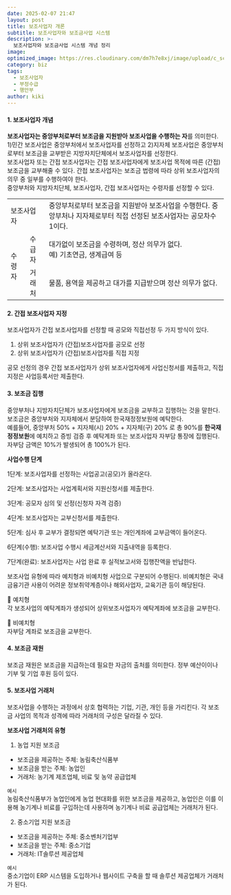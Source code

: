 ```yaml
---
date: 2025-02-07 21:47
layout: post
title: 보조사업자 개론
subtitle: 보조사업자와 보조금사업 시스템
description: >-
  보조사업자와 보조금사업 시스템 개념 정리
image: 
optimized_image: https://res.cloudinary.com/dm7h7e8xj/image/upload/c_scale,w_380/v1559822138/theme9_v273a9.jpg
category: biz
tags:
  - 보조사업자
  - 부정수급
  - 행안부
author: kiki
---
```

#### 1. 보조사업자 개념
**보조사업자는 중앙부처로부터 보조금을 지원받아 보조사업을 수행하는 자**를 의미한다. 1)민간 보조사업은 중앙부처에서 보조사업자를 선정하고 
2)지자체 보조사업은 중앙부처로부터 보조금을 교부받은 지방자치단체에서 보조사업자를 선정한다. 
<br/>보조사업자 또는 간접 보조사업자는 간접 보조사업자에게 보조사업 목적에 따른 (간접)보조금을 교부해줄 수 있다. 간접 보조사업자는 보조금 법령에 따라 
상위 보조사업자의 의무 중 일부를 수행하여야 한다.
<br/>중앙부처와 지방자치단체, 보조사업자, 간접 보조사업자는 수령자를 선정할 수 있다.

<table>
<tbody>
<tr>
  <td colspan="2">보조사업자</td>
  <td>중앙부처로부터 보조금을 지원받아 보조사업을 수행한다. 중앙부처나 지자체로부터 직접 선정된 보조사업자는 공모차수 1이다.</td>
</tr>
<tr>  
  <td rowspan="4">수령자</td>
</tr>
<tr>
  <td>수급자</td>
  <td>대가없이 보조금을 수령하며, 정산 의무가 없다. <br/>예) 기초연금, 생계급여 등</td>
</tr>
<tr>
  <td>거래처</td>
  <td>물품, 용역을 제공하고 대가를 지급받으며 정산 의무가 없다.</td>
</tr>
</tbody>
</table>

#### 2. 간접 보조사업자 지정
보조사업자가 간접 보조사업자를 선정할 때 공모와 직접선정 두 가지 방식이 있다. 

1. 상위 보조사업자가 (간접)보조사업자를 공모로 선정
2. 상위 보조사업자가 (간접)보조사업자를 직접 지정

공모 선정의 경우 간접 보조사업자가 상위 보조사업자에게 사업신청서를 제출하고, 직접 지정은 사업등록서만 제출한다.

#### 3. 보조금 집행
중앙부처나 지방자치단체가 보조사업자에게 보조금을 교부하고 집행하는 것을 말한다. 보조금은 중앙부처와 지자체에서 분담하여 한국재정정보원에 예탁한다.<br/>
예를들어, 중앙부처 50% + 지자체(시) 20% + 지자체(구) 20% 로 총 90%를 **한국재정정보원**에 예치하고 증빙 검증 후 예탁계좌 또는 보조사업자 자부담 통장에 집행된다.
<br/>자부담 금액은 10%가 발생되어 총 100%가 된다.

**사업수행 단계**
<p>1단계: 보조사업자를 선정하는 사업공고(공모)가 올라온다.</p>
<p>2단계: 보조사업자는 사업계획서와 지원신청서를 제출한다.</p>
<p>3단계: 공모자 심의 및 선정(신청자 자격 검증)</p>
<p>4단계: 보조사업자는 교부신청서를 제출한다.</p>
<p>5단계: 심사 후 교부가 결정되면 예탁기관 또는 개인계좌에 교부금액이 들어온다.</p>
<p>6단계(수행): 보조사업 수행시 세금계산서와 지출내역을 등록한다.</p>
<p>7단계(완료): 보조사업자는 사업 완료 후 실적보고서와 집행잔액을 반납한다.</p>

보조사업 유형에 따라 예치형과 비예치형 사업으로 구분되어 수행된다. 비예치형은 국내 금융기관 사용이 어려운 정보취약계층이나 해외사업자, 교육기관 등이 해당된다.

🔹 예치형 <br/>
각 보조사업의 예탁계좌가 생성되어 상위보조사업자가 예탁계좌에 보조금을 교부한다.

🔹 비예치형 <br/>
자부담 계좌로 보조금을 교부한다.


#### 4. 보조금 재원
보조금 재원은 보조금을 지급하는데 필요한 자금의 출처를 의미한다. 정부 예산이이나 기부 및 기업 후원 등이 있다. 

#### 5. 보조사업 거래처
보조사업을 수행하는 과정에서 상호 협력하는 기업, 기관, 개인 등을 가리킨다. 각 보조금 사업의 목적과 성격에 따라 거래처의 구성은 달라질 수 있다.

**보조사업 거래처의 유형**

1. 농업 지원 보조금
- 보조금을 제공하는 주체: 농림축산식품부
- 보조금을 받는 주체: 농업인
- 거래처: 농기계 제조업체, 비료 및 농약 공급업체

`예시` <br/>
농림축산식품부가 농업인에게 농업 현대화를 위한 보조금을 제공하고, 농업인은 이를 이용해 농기계나 비료를 구입하는데 사용하며 농기계나 비료 공급업체는 거래처가 된다.

2. 중소기업 지원 보조금
- 보조금을 제공하는 주체: 중소벤처기업부
- 보조금을 받는 주체: 중소기업
- 거래처: IT솔루션 제공업체

`예시` <br/>
중소기업이 ERP 시스템을 도입하거나 웹사이트 구축을 할 때 솔루션 제공업체가 거래처가 된다.














